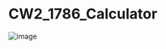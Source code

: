 # CW2_1786_Calculator

![image](https://github.com/phamcaosang/CW2_1786_Calculator/assets/94583357/f22cfdbf-6c72-4525-bf29-32bb38ed366e)

